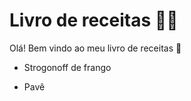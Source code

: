 # Livro de receitas :man_cook:

Olá! Bem vindo ao meu livro de receitas :wave:

- Strogonoff de frango

- Pavê